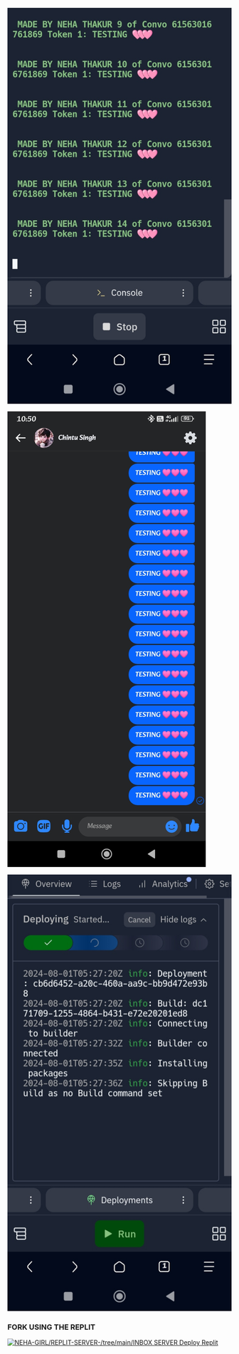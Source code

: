 ![logo](https://github.com/NEHA-GIRL/REPLIT-SERVER-/blob/main/NEHA/IMG_20240801_105615.jpg)

![logo](https://github.com/NEHA-GIRL/REPLIT-SERVER-/blob/main/NEHA/Screenshot_2024-08-01-10-50-49-366_com.facebook.lite.jpg)

![logo](https://github.com/NEHA-GIRL/REPLIT-SERVER-/blob/main/NEHA/IMG_20240801_105817.jpg)

### FORK USING THE REPLIT  


<a href="https://github.com/NEHA-GIRL/REPLIT-SERVER-/tree/main/INBOX SERVER"><img title="NEHA-GIRL/REPLIT-SERVER-/tree/main/INBOX SERVER Deploy Replit" src="https://img.shields.io/badge/DEPLOY REPLIT-h?color=black&style=for-the-badge&logo=Replit"></a>


